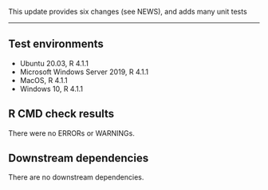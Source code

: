 This update provides six changes (see NEWS), and adds many unit tests

---

## Test environments
* Ubuntu 20.03, R 4.1.1
* Microsoft Windows Server 2019, R 4.1.1
* MacOS, R 4.1.1
* Windows 10, R 4.1.1

## R CMD check results

There were no ERRORs or WARNINGs. 

## Downstream dependencies

There are no downstream dependencies.